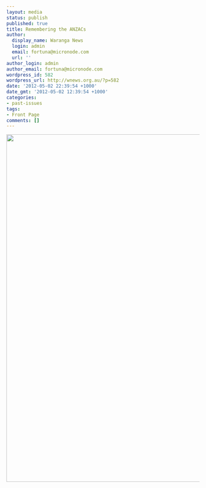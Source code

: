 ```yaml
---
layout: media
status: publish
published: true
title: Remembering the ANZACs
author:
  display_name: Waranga News
  login: admin
  email: fortuna@micronode.com
  url: ''
author_login: admin
author_email: fortuna@micronode.com
wordpress_id: 582
wordpress_url: http://wnews.org.au/?p=582
date: '2012-05-02 22:39:54 +1000'
date_gmt: '2012-05-02 12:39:54 +1000'
categories:
- past-issues
tags:
- Front Page
comments: []
---
```


<a href="{{ site.url }}/images/2012/05/frontpage-20120503.pdf"><img class="alignnone size-full wp-image-581" title="Front Page - 3 May, 2012" src="{{ site.url }}/images/2012/05/frontpage-20120503.png" alt="" width="624" height="907" /></a>
